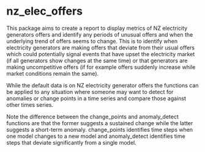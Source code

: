 # nz_elec_offers

This package aims to create a report to display metrics of NZ electricity generators offers and identify any periods of unusual offers and when the underlying trend of offers seems to change.  This is to identify when electricity generators are making offers that deviate from their usual offers which could potentially signal events that have upset the electricity market (if all generators show changes at the same time) or that generators are making uncompetitive offers (if for example offers suddenly increase while market conditions remain the same). 

While the default data is on NZ electricity generator offers the functions can be applied to any situation where someone may want to detect for anomalies or change points in a time series and compare those against other times series. 

Note the difference between the change_points and anomaly_detect functions are that the former suggests a sustained change while the latter suggests a short-term anomaly. change_points identifies time steps when one model changes to a new model and anomaly_detect identifies time steps that deviate significantly from a single model. 
